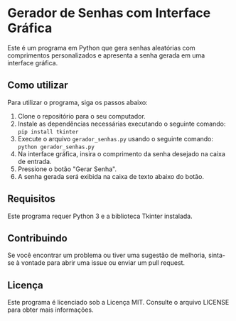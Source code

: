 # Gerador de Senhas com Interface Gráfica

Este é um programa em Python que gera senhas aleatórias com comprimentos personalizados e apresenta a senha gerada em uma interface gráfica.

## Como utilizar

Para utilizar o programa, siga os passos abaixo:

1. Clone o repositório para o seu computador.
2. Instale as dependências necessárias executando o seguinte comando: `pip install tkinter`
3. Execute o arquivo `gerador_senhas.py` usando o seguinte comando: `python gerador_senhas.py`
4. Na interface gráfica, insira o comprimento da senha desejado na caixa de entrada.
5. Pressione o botão "Gerar Senha".
6. A senha gerada será exibida na caixa de texto abaixo do botão.

## Requisitos

Este programa requer Python 3 e a biblioteca Tkinter instalada.

## Contribuindo

Se você encontrar um problema ou tiver uma sugestão de melhoria, sinta-se à vontade para abrir uma issue ou enviar um pull request.

## Licença

Este programa é licenciado sob a Licença MIT. Consulte o arquivo LICENSE para obter mais informações.
